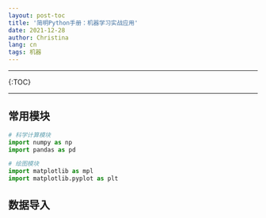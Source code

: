 ```yaml
---
layout: post-toc
title: '简明Python手册：机器学习实战应用'
date: 2021-12-28
author: Christina
lang: cn
tags: 机器
---
```


---

{:TOC}

------
## 常用模块

```python
# 科学计算模块
import numpy as np
import pandas as pd

# 绘图模块
import matplotlib as mpl
import matplotlib.pyplot as plt
```

## 数据导入
